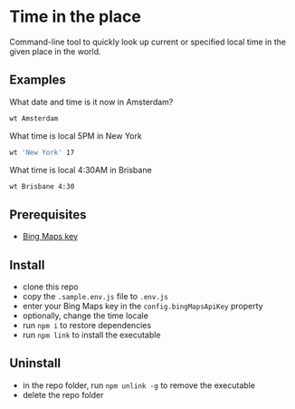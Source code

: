 # Time in the place

Command-line tool to quickly look up current or specified local time in the given place in the world.

## Examples

What date and time is it now in Amsterdam?

```sh
wt Amsterdam
```

What time is local 5PM in New York

```sh
wt 'New York' 17
```

What time is local 4:30AM in Brisbane

```sh
wt Brisbane 4:30
```

## Prerequisites

- [Bing Maps key](https://docs.microsoft.com/bingmaps/getting-started/bing-maps-dev-center-help/getting-a-bing-maps-key?WT.mc_id=m365-00000-wmastyka)

## Install

- clone this repo
- copy the `.sample.env.js` file to `.env.js`
- enter your Bing Maps key in the `config.bingMapsApiKey` property
- optionally, change the time locale
- run `npm i` to restore dependencies
- run `npm link` to install the executable

## Uninstall

- in the repo folder, run `npm unlink -g` to remove the executable
- delete the repo folder
